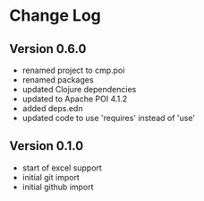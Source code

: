 Change Log
==========

Version 0.6.0
-------------
* renamed project to cmp.poi
* renamed packages
* updated Clojure dependencies
* updated to Apache POI 4.1.2
* added deps.edn
* updated code to use 'requires' instead of 'use'

Version 0.1.0
-------------
* start of excel support
* initial git import
* initial github import
